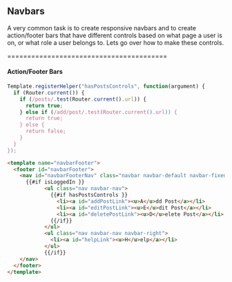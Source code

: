 ## Navbars


A very common task is to create responsive navbars and to create action/footer bars that have different controls based on what page a user is on, or what role a user belongs to.  Lets go over how to make these controls.  

========================================
#### Action/Footer Bars

````js
Template.registerHelper("hasPostsControls", function(argument) {
  if (Router.current()) {
    if (/posts/.test(Router.current().url)) {
      return true;
    } else if (/add/post/.test(Router.current().url)) {
      return true;
    } else {
      return false;
    }
  }
});
````

````html
<template name="navbarFooter">
  <footer id="navbarFooter">
    <nav id="navbarFooterNav" class="navbar navbar-default navbar-fixed-bottom" role="navigation">
      {{#if isLoggedIn }}
            <ul class="nav navbar-nav">
              {{#if hasPostsControls }}
                <li><a id="addPostLink"><u>A</u>dd Post</a></li>
                <li><a id="editPostLink"><u>E</u>dit Post</a></li>
                <li><a id="deletePostLink"><u>D</u>elete Post</a></li>
              {{/if}}
            </ul>
            <ul class="nav navbar-nav navbar-right">
              <li><a id="helpLink"><u>H</u>elp</a></li>
            </ul>
            {{/if}}
    </nav>
  </footer>
</template>

````
